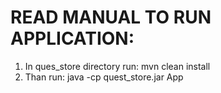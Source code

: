 # READ MANUAL TO RUN APPLICATION:

1. In ques_store directory run: mvn clean install
2. Than run: java -cp quest_store.jar App

